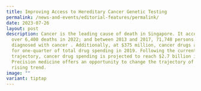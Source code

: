 ```yaml
---
title: Improving Access to Hereditary Cancer Genetic Testing
permalink: /news-and-events/editorial-features/permalink/
date: 2023-07-26
layout: post
description: Cancer is the leading cause of death in Singapore. It accounts for
  over 6,400 deaths in 2022; and between 2013 and 2017, 71,748 persons were
  diagnosed with cancer . Additionally, at $375 million, cancer drugs accounted
  for one-quarter of total drug spending in 2019. Following the current
  trajectory, cancer drug spending is projected to reach $2.7 billion in 2030 .
  Precision medicine offers an opportunity to change the trajectory of this
  rising trend.
image: ""
variant: tiptap
---
```


